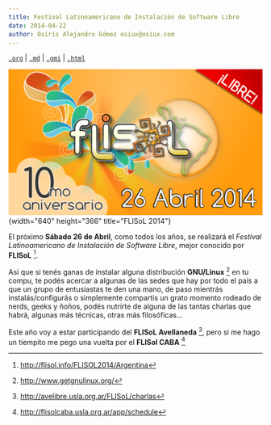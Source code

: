 ```yaml
---
title: Festival Latinoamericano de Instalación de Software Libre
date: 2014-04-22
author: Osiris Alejandro Gómez osiux@osiux.com
---
```


[`.org`](https://gitlab.com/osiux/osiux.gitlab.io/-/raw/master/2014-04-22-flisol-2014.org) |
[`.md`](https://gitlab.com/osiux/osiux.gitlab.io/-/raw/master/2014-04-22-flisol-2014.md) |
[`.gmi`](gemini://gmi.osiux.com/2014-04-22-flisol-2014.gmi) |
[`.html`](https://osiux.gitlab.io/2014-04-22-flisol-2014.html)

![](img/flisol-2014-banner.png){width="640" height="366"
title="FLISoL 2014"}

El próximo **Sábado 26 de Abril**, como todos los años, se realizará el
*Festival Latinoamericano de Instalación de Software Libre*, mejor
conocido por **FLISoL** [^1].

Asi que si tenés ganas de instalar alguna distribución **GNU/Linux**
[^2] en tu compu, te podés acercar a algunas de las sedes que hay por
todo el país a que un grupo de entusiastas te den una mano, de paso
mientrás instalás/configurás o simplemente compartis un grato momento
rodeado de nerds, geeks y ñoños, podés nutrirte de alguna de las tantas
charlas que habrá, algunas más técnicas, otras más filosóficas...

Este año voy a estar participando del **FLISoL Avellaneda** [^3], pero
si me hago un tiempito me pego una vuelta por el **FLISol CABA** [^4]

[^1]: <http://flisol.info/FLISOL2014/Argentina>

[^2]: <http://www.getgnulinux.org/>

[^3]: <http://avelibre.usla.org.ar/FLISoL/charlas>

[^4]: <http://flisolcaba.usla.org.ar/app/schedule>
